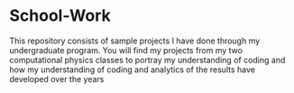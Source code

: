 # School-Work

This repository consists of sample projects I have done through my undergraduate program. 
You will find my projects from my two computational physics classes to portray my 
understanding of coding and how my understanding of coding and analytics of the results
have developed over the years

